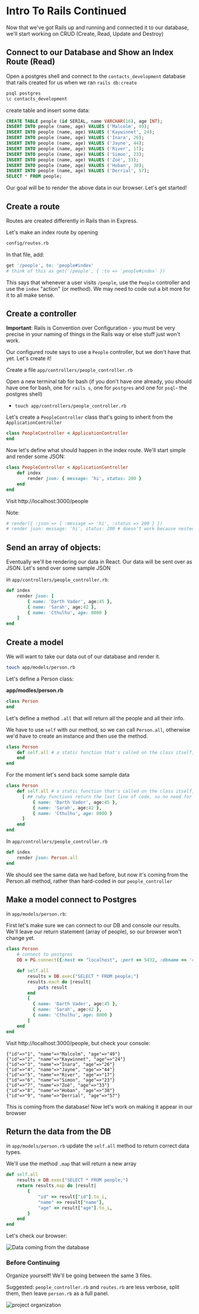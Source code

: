 

# Intro To Rails Continued

Now that we've got Rails up and running and connected it to our database, we'll start working on CRUD (Create, Read, Update and Destroy)

## Connect to our Database and Show an Index Route (Read)

Open a postgres shell and connect to the `contacts_development` database that rails created for us when we ran `rails db:create`

```bash
psql postgres
\c contacts_development
```

create table and insert some data:

```sql
CREATE TABLE people (id SERIAL, name VARCHAR(16), age INT);
INSERT INTO people (name, age) VALUES ('Malcolm', 49);
INSERT INTO people (name, age) VALUES ('Kaywinnet', 24);
INSERT INTO people (name, age) VALUES ('Inara', 26);
INSERT INTO people (name, age) VALUES ('Jayne', 44);
INSERT INTO people (name, age) VALUES ('River', 17);
INSERT INTO people (name, age) VALUES ('Simon', 23);
INSERT INTO people (name, age) VALUES ('Zoë', 33);
INSERT INTO people (name, age) VALUES ('Hoban', 38);
INSERT INTO people (name, age) VALUES ('Derrial', 57);
SELECT * FROM people;
```

Our goal will be to render the above data in our browser. Let's get started!

## Create a route

Routes are created differently in Rails than in Express.

Let's make an index route by opening

```bash
config/routes.rb
```

In that file, add:

```ruby
get '/people', to: 'people#index'
# think of this as get('/people', { :to => 'people#index' })
```

This says that whenever a user visits `/people`, use the `People` controller and use the `index` "action" (or method). We may need to code out a bit more for it to all make sense.


## Create a controller

**Important**: Rails is Convention over Configuration - you must be very precise in your naming of things in the Rails way or else stuff just won't work.

Our configured route says to use a `People` controller, but we don't have that yet. Let's create it!

Create a file `app/controllers/people_controller.rb`

Open a new terminal tab for bash (if you don't have one already, you should have one for bash, one for `rails s`, one for `postgres` and one for `psql`- the postgres shell)

- `touch app/controllers/people_controller.rb`

Let's create a `PeopleController` class that's going to inherit from the `ApplicationController`

```ruby
class PeopleController < ApplicationController
end
```

Now let's define what should happen in the index route.
We'll start simple and render some JSON:

```ruby
class PeopleController < ApplicationController
    def index
        render json: { message: 'hi', status: 200 }
    end
end
```

Visit http://localhost:3000/people

Note:
```ruby
# render({ :json => { :message => 'hi', :status => 200 } })
# render json: message: 'hi', status: 200 # doesn't work because nested objects are unguessable
```



## Send an array of objects:

Eventually we'll be rendering our data in React. Our data will be sent over as JSON. Let's send over some sample JSON

in `app/controllers/people_controller.rb`:

```ruby
def index
    render json: [
        { name: 'Darth Vader', age:45 },
        { name: 'Sarah', age:42 },
        { name: 'Cthulhu', age: 8000 }
    ]
end
```

## Create a model

We will want to take our data out of our database and render it.

```bash
touch app/models/person.rb
```

Let's define a Person class:

**app/modles/person.rb**

```ruby
class Person
end
```
Let's define a method `.all` that will return all the people and all their info.

We have to use `self` with our method, so we can call `Person.all`, otherwise we'd have to create an instance and then use the method.

```ruby
class Person
    def self.all # a static function that's called on the class itself, not an instance
    end
end
```

For the moment let's send back some sample data
```ruby
class Person
    def self.all # a static function that's called on the class itself, not an instance
      [ ## ruby functions return the last line of code, so no need for an explicit 'return' statement
          { name: 'Darth Vader', age:45 },
          { name: 'Sarah', age:42 },
          { name: 'Cthulhu', age: 8000 }
      ]
    end
end
```

In `app/controllers/people_controller.rb`

```ruby
def index
    render json: Person.all
end
```

We should see the same data we had before, but now it's coming from the Person.all method, rather than hard-coded in our `people_controller`

## Make a model connect to Postgres

in `app/models/person.rb`:

First let's make sure we can connect to our DB and console our results. We'll leave our return statement (array of people), so our browser won't change yet.  

```ruby
class Person
    # connect to postgres
    DB = PG.connect({:host => "localhost", :port => 5432, :dbname => 'contacts_development'})

    def self.all
        results = DB.exec("SELECT * FROM people;")
        results.each do |result|
            puts result
        end
        [
          { name: 'Darth Vader', age:45 },
          { name: 'Sarah', age:42 },
          { name: 'Cthulhu', age: 8000 }
        ]
    end
end
```

Visit http://localhost:3000/people, but check your console:

```
{"id"=>"1", "name"=>"Malcolm", "age"=>"49"}
{"id"=>"2", "name"=>"Kaywinnet", "age"=>"24"}
{"id"=>"3", "name"=>"Inara", "age"=>"26"}
{"id"=>"4", "name"=>"Jayne", "age"=>"44"}
{"id"=>"5", "name"=>"River", "age"=>"17"}
{"id"=>"6", "name"=>"Simon", "age"=>"23"}
{"id"=>"7", "name"=>"Zoë", "age"=>"33"}
{"id"=>"8", "name"=>"Hoban", "age"=>"38"}
{"id"=>"9", "name"=>"Derrial", "age"=>"57"}
```

This is coming from the database! Now let's work on making it appear in our browser

## Return the data from the DB

in `app/models/person.rb` update the `self.all` method to return correct data types.

We'll use the method `.map` that will return a new array

```ruby
def self.all
    results = DB.exec("SELECT * FROM people;")
    return results.map do |result|
        {
            "id" => result["id"].to_i,
            "name" => result["name"],
            "age" => result["age"].to_i,
        }
    end
end
```


Let's check our browser:

![Data coming from the database](https://i.imgur.com/z2PmnWy.png)


### Before Continuing

Organize yourself! We'll be going between the same 3 files.

Suggested:
`people_controller.rb` and `routes.rb` are less verbose, split them, then leave `person.rb` as a full panel.

![project organization](https://i.imgur.com/GLYrxcd.png)
